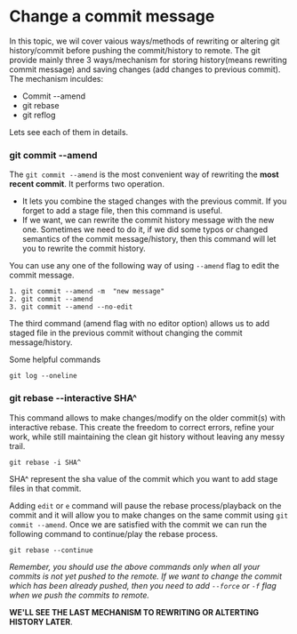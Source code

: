 # Change a commit message

In this topic, we wil cover vaious ways/methods of rewriting or altering git history/commit before pushing the commit/history to remote. The git provide mainly three 3 ways/mechanism for storing history(means rewriting commit message) and saving changes (add changes to previous commit). The mechanism inculdes:

- Commit --amend
- git rebase
- git reflog

Lets see each of them in details.

### git commit --amend

The `git commit --amend` is the most convenient way of rewriting the **most recent commit**. It performs two operation.

- It lets you combine the staged changes with the previous commit. If you forget to add a stage file, then this command is useful.
- If we want, we can rewrite the commit history message with the new one. Sometimes we need to do it, if we did some typos or changed semantics of the commit message/history, then this command will let you to rewrite the commit history.

You can use any one of the following way of using `--amend` flag to edit the commit message.

```git
1. git commit --amend -m  "new message"
2. git commit --amend
3. git commit --amend --no-edit
```

The third command (amend flag with no editor option) allows us to add staged file in the previous commit without changing the commit message/history.

Some helpful commands

```
git log --oneline
```

### git rebase --interactive SHA^

This command allows to make changes/modify on the older commit(s) with interactive rebase. This create the freedom to correct errors, refine your work, while still maintaining the clean git history without leaving any messy trail.

```
git rebase -i SHA^
```

SHA^ represent the sha value of the commit which you want to add stage files in that commit.

Adding `edit` or `e` command will pause the rebase process/playback on the commit and it will allow you to make changes on the same commit using `git commit --amend`. Once we are satisfied with the commit we can run the following command to continue/play the rebase process.

```
git rebase --continue
```

_Remember, you should use the above commands only when all your commits is not yet pushed to the remote. If we want to change the commit which has been already pushed, then you need to add `--force` or `-f` flag when we push the commits to remote._

**WE'LL SEE THE LAST MECHANISM TO REWRITING OR ALTERTING HISTORY LATER**.
